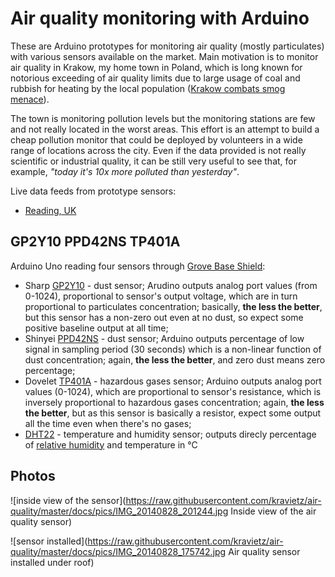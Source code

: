 # Air quality monitoring with Arduino

These are Arduino prototypes for monitoring air quality (mostly particulates) with various sensors available on the market. Main motivation is to monitor air quality in Krakow, my home town in Poland, which is long known for notorious exceeding of air quality limits due to large usage of coal and rubbish for heating by the local population ([Krakow combats smog menace](http://www.thenews.pl/1/6/Artykul/152431,Krakow-combats-smog-menace)).

The town is monitoring pollution levels but the monitoring stations are few and not really located in the worst areas. This effort is an attempt to build a cheap pollution monitor that could be deployed by volunteers in a wide range of locations across the city. Even if the data provided is not really scientific or industrial quality, it can be still very useful to see that, for example, *"today it's 10x more polluted than yesterday"*.

Live data feeds from prototype sensors:

* [Reading, UK](https://xively.com/feeds/448897705)

## GP2Y10 PPD42NS TP401A
Arduino Uno reading four sensors through [Grove Base Shield](http://www.seeedstudio.com/wiki/Grove_-_Base_Shield):

* Sharp [GP2Y10](http://sharp-world.com/products/device/lineup/data/pdf/datasheet/gp2y1010au_e.pdf) - dust sensor; Arudino outputs analog port values (from 0-1024), proportional to sensor's output voltage, which are in turn proportional to particulates concentration; basically, **the less the better**, but this sensor has a non-zero out even at no dust, so expect some positive baseline output at all time;
* Shinyei [PPD42NS](http://sca-shinyei.com/pdf/PPD42NS.pdf) - dust sensor; Arduino outputs percentage of low signal in sampling period (30 seconds) which is a non-linear function of dust concentration; again, **the less the better**, and zero dust means zero percentage;
* Dovelet [TP401A](http://seeedstudio.com/wiki/images/e/eb/TP-401A_Indoor_Air_quality_gas_sensor.pdf) - hazardous gases sensor; Arduino outputs analog port values (0-1024), which are proportional to sensor's resistance, which is inversely proportional to hazardous gases concentration; again, **the less the better**, but as this sensor is basically a resistor, expect some output all the time even when there's no gases;
* [DHT22](http://proto-pic.co.uk/content/datasheets/DHT22-sensor-datasheet.pdf) - temperature and humidity sensor; outputs direcly  percentage of [relative humidity](https://en.wikipedia.org/wiki/Relative_humidity) and temperature in °C

## Photos

![inside view of the sensor](https://raw.githubusercontent.com/kravietz/air-quality/master/docs/pics/IMG_20140828_201244.jpg Inside view of the air quality sensor)

![sensor installed](https://raw.githubusercontent.com/kravietz/air-quality/master/docs/pics/IMG_20140828_175742.jpg Air quality sensor installed under roof)

 

